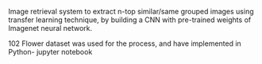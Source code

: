Image retrieval system to extract n-top similar/same grouped images using transfer learning technique, by building a CNN with pre-trained weights of Imagenet neural network.

102 Flower dataset was used for the process, and have implemented in Python- jupyter notebook
